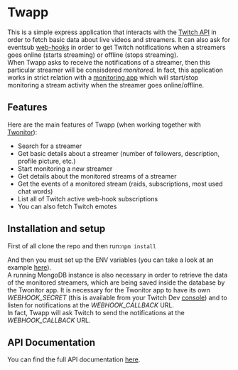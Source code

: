 # Twapp

This is a simple express application that interacts with the [Twitch API](https://dev.twitch.tv/docs/api/) in order to fetch basic data about live videos and streamers. It can also ask for eventsub [web-hooks](https://dev.twitch.tv/docs/api/webhooks-guide) in order to get Twitch notifications when a streamers goes online (starts streaming) or offline (stops streaming).\
When Twapp asks to receive the notifications of a streamer, then this particular streamer will be consisdered *monitored*. In fact, this application works in strict relation with a [monitoring app](https://github.com/g1nus/Twonitor) which will start/stop monitoring a stream activity when the streamer goes online/offline.

## Features

Here are the main features of Twapp (when working together with [Twonitor](https://github.com/g1nus/Twonitor)):

* Search for a streamer
* Get basic details about a streamer (number of followers, description, profile picture, etc.)
* Start monitoring a new streamer
* Get details about the monitored streams of a streamer
* Get the events of a monitored stream (raids, subscriptions, most used chat words)
* List all of Twitch active web-hook subscriptions
* You can also fetch Twitch emotes

## Installation and setup

First of all clone the repo and then run:```npm install```

And then you must set up the ENV variables (you can take a look at an example [here](https://github.com/g1nus/Twapp/blob/main/.env.example)).\
A running MongoDB instance is also necessary in order to retrieve the data of the monitored streamers, which are being saved inside the database by the Twonitor app. It is necessary for the Twonitor app to have its own *WEBHOOK_SECRET* (this is available from your Twitch Dev [console](https://dev.twitch.tv/console)) and to listen for notifications at the *WEBHOOK_CALLBACK* URL.\
In fact, Twapp will ask Twitch to send the notifications at the *WEBHOOK_CALLBACK* URL.

## API Documentation

You can find the full API documentation [here](https://alphamangolytica.docs.apiary.io).
